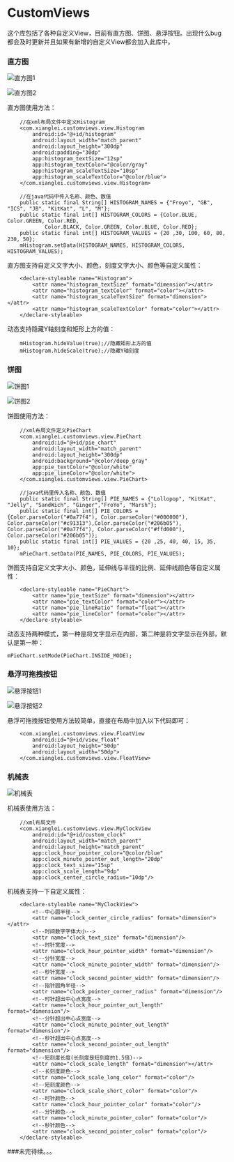 # CustomViews

这个库包括了各种自定义View，目前有直方图、饼图、悬浮按钮。出现什么bug都会及时更新并且如果有新增的自定义View都会加入此库中。

### 直方图

![直方图1](https://github.com/sunxianglei/ImageLibrary/blob/master/images/%E7%9B%B4%E6%96%B9%E5%9B%BE1.png)

![直方图2](https://github.com/sunxianglei/ImageLibrary/blob/master/images/%E7%9B%B4%E6%96%B9%E5%9B%BE2.png)

直方图使用方法：

```
    //在xml布局文件中定义Histogram
    <com.xianglei.customviews.view.Histogram
        android:id="@+id/histogram"
        android:layout_width="match_parent"
        android:layout_height="300dp"
        android:padding="30dp"
        app:histogram_textSize="12sp"
        app:histogram_textColor="@color/gray"
        app:histogram_scaleTextSize="10sp"
        app:histogram_scaleTextColor="@color/blue">
    </com.xianglei.customviews.view.Histogram>
    
    //在java代码中传入名称、颜色、数值
    public static final String[] HISTOGRAM_NAMES = {"Froyo", "GB", "ICS", "JB", "KitKat", "L", "M"};
    public static final int[] HISTOGRAM_COLORS = {Color.BLUE, Color.GREEN, Color.RED,
            Color.BLACK, Color.GREEN, Color.BLUE, Color.RED};
    public static final int[] HISTOGRAM_VALUES = {20 ,30, 100, 60, 80, 230, 50};
    mHistogram.setData(HISTOGRAM_NAMES, HISTOGRAM_COLORS, HISTOGRAM_VALUES);
```

直方图支持自定义文字大小、颜色，刻度文字大小、颜色等自定义属性：

```
    <declare-styleable name="Histogram">
        <attr name="histogram_textSize" format="dimension"></attr>
        <attr name="histogram_textColor" format="color"></attr>
        <attr name="histogram_scaleTextSize" format="dimension"></attr>
        <attr name="histogram_scaleTextColor" format="color"></attr>
    </declare-styleable>
```

动态支持隐藏Y轴刻度和矩形上方的值：

```
    mHistogram.hideValue(true);//隐藏矩形上方的值
    mHistogram.hideScale(true);//隐藏Y轴刻度
```



### 饼图

![饼图1](https://github.com/sunxianglei/ImageLibrary/blob/master/images/%E9%A5%BC%E5%9B%BE1.png)

![饼图2](https://github.com/sunxianglei/ImageLibrary/blob/master/images/%E9%A5%BC%E5%9B%BE2.png)

饼图使用方法：

```
    //xml布局文件定义PieChart
    <com.xianglei.customviews.view.PieChart
        android:id="@+id/pie_chart"
        android:layout_width="match_parent"
        android:layout_height="300dp"
        android:background="@color/deep_gray"
        app:pie_textColor="@color/white"
        app:pie_lineColor="@color/white">
    </com.xianglei.customviews.view.PieChart>
    
    //java代码里传入名称、颜色、数值
    public static final String[] PIE_NAMES = {"Lollopop", "KitKat", "Jelly", "SandWich", "Ginger","FroYo", "Marsh"};
    public static final int[] PIE_COLORS = {Color.parseColor("#0a77f4"), Color.parseColor("#000000"), Color.parseColor("#c91313"),Color.parseColor("#206b05"), Color.parseColor("#0a77f4"), Color.parseColor("#ffd000"), Color.parseColor("#206b05")};
    public static final int[] PIE_VALUES = {20 ,25, 40, 40, 15, 35, 10};
    mPieChart.setData(PIE_NAMES, PIE_COLORS, PIE_VALUES);
```

饼图支持自定义文字大小、颜色，延伸线与半径的比例、延伸线颜色等自定义属性：

```
    <declare-styleable name="PieChart">
        <attr name="pie_textSize" format="dimension"></attr>
        <attr name="pie_textColor" format="color"></attr>
        <attr name="pie_lineRatio" format="float"></attr>
        <attr name="pie_lineColor" format="color"></attr>
    </declare-styleable>
```

动态支持两种模式，第一种是将文字显示在内部，第二种是将文字显示在外部，默认是第一种：

```
mPieChart.setMode(PieChart.INSIDE_MODE);
```



### 悬浮可拖拽按钮

![悬浮按钮1](https://github.com/sunxianglei/ImageLibrary/blob/master/images/%E6%82%AC%E6%B5%AE%E6%8C%89%E9%92%AE1.png)

![悬浮按钮2](https://github.com/sunxianglei/ImageLibrary/blob/master/images/%E6%82%AC%E6%B5%AE%E6%8C%89%E9%92%AE2.png)

悬浮可拖拽按钮使用方法较简单，直接在布局中加入以下代码即可：

```
    <com.xianglei.customviews.view.FloatView
        android:id="@+id/view_float"
        android:layout_height="50dp"
        android:layout_width="50dp">
    </com.xianglei.customviews.view.FloatView>
```



### 机械表

![机械表](https://github.com/sunxianglei/ImageLibrary/blob/master/images/%E6%9C%BA%E6%A2%B0%E8%A1%A8.png)

机械表使用方法：

~~~
    //xml布局文件
    <com.xianglei.customviews.view.MyClockView
        android:id="@+id/custom_clock"
        android:layout_width="match_parent"
        android:layout_height="match_parent"
        app:clock_hour_pointer_color="@color/blue"
        app:clock_minute_pointer_out_length="20dp"
        app:clock_text_size="15sp"
        app:clock_scale_length="9dp"
        app:clock_center_circle_radius="10dp"/>
~~~

机械表支持一下自定义属性：

```
    <declare-styleable name="MyClockView">
        <!--中心圆半径-->
        <attr name="clock_center_circle_radius" format="dimension"></attr>
        <!--时间数字字体大小-->
        <attr name="clock_text_size" format="dimension"/>
        <!--时针宽度-->
        <attr name="clock_hour_pointer_width" format="dimension"/>
        <!--分针宽度-->
        <attr name="clock_minute_pointer_width" format="dimension"/>
        <!--秒针宽度-->
        <attr name="clock_second_pointer_width" format="dimension"/>
        <!--指针圆角半径-->
        <attr name="clock_pointer_corner_radius" format="dimension"/>
        <!--时针超出中心点宽度-->
        <attr name="clock_hour_pointer_out_length" format="dimension"/>
        <!--分针超出中心点宽度-->
        <attr name="clock_minute_pointer_out_length" format="dimension"/>
        <!--秒针超出中心点宽度-->
        <attr name="clock_second_pointer_out_length" format="dimension"/>
        <!--短刻度长度(长刻度是短刻度的1.5倍)-->
        <attr name="clock_scale_length" format="dimension"></attr>
        <!--长刻度颜色-->
        <attr name="clock_scale_long_color" format="color"/>
        <!--短刻度颜色-->
        <attr name="clock_scale_short_color" format="color"/>
        <!--时针颜色-->
        <attr name="clock_hour_pointer_color" format="color"/>
        <!--分针颜色-->
        <attr name="clock_minute_pointer_color" format="color"/>
        <!--秒针颜色-->
        <attr name="clock_second_pointer_color" format="color"/>
    </declare-styleable>

```



###未完待续。。。

